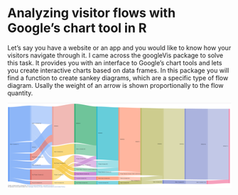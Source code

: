 # Analyzing visitor flows with Google’s chart tool in R
Let’s say you have a website or an app and you would like to know how your visitors navigate through it. I came across the googleVis package to solve this task. It provides you with an interface to Google’s chart tools and lets you create interactive charts based on data frames. In this package you will find a function to create sankey diagrams, which are a specific type of flow diagram. Usally the weight of an arrow is shown proportionally to the flow quantity.

![alt text](https://github.com/kruse-alex/visitor_flow/blob/master/flowdiagram.png)
